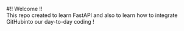 #!! Welcome !! <br>
This repo created to learn FastAPI and also to learn how to integrate GitHubinto our day-to-day coding !
